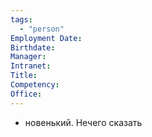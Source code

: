 ```yaml
---
tags:
  - "person"
Employment Date:
Birthdate:
Manager:
Intranet:
Title:
Competency:
Office:
---
```

- новенький. Нечего сказать